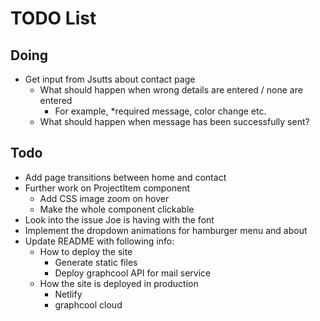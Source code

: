 # TODO List

## Doing

* Get input from Jsutts about contact page
  * What should happen when wrong details are entered / none are entered
    * For example, \*required message, color change etc.
  * What should happen when message has been successfully sent?

## Todo

* Add page transitions between home and contact
* Further work on ProjectItem component
  * Add CSS image zoom on hover
  * Make the whole component clickable
* Look into the issue Joe is having with the font
* Implement the dropdown animations for hamburger menu and about
* Update README with following info:
  * How to deploy the site
    * Generate static files
    * Deploy graphcool API for mail service
  * How the site is deployed in production
    * Netlify
    * graphcool cloud
